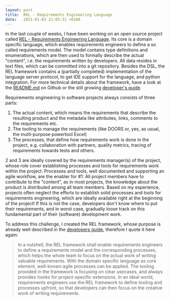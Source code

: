 ```yaml
---
layout: post
title:  REL - Requirements Engineering Language
date:   2021-01-03 21:05:31 +0100
---
```


In the last couple of weeks, I have been working on an open source project called [REL - Requirements Engineering Language](https://github.com/sscit/rel/blob/main/README.md). Its core is a domain specific language, which enables requirements engineers to define a so called requirements model. The model contains type definitions and enumerations, which are then used to formally describe the actual "content", i.e. the requirements written by developers. All data resides in text files, which can be committed into a git repository. Besides the DSL, the REL framework contains a (partially completed) implementation of the language server protocol, to get IDE support for the language, and python integration. For more technical details about the framework, have a look at the [README.md](https://github.com/sscit/rel/blob/main/README.md) on Github or the still growing [developer's guide](https://github.com/sscit/rel/blob/main/doc/developers_guide.md).

Requirements engineering in software projects always consists of three parts:
1. The actual content, which means the requirements that describe the resulting product and the metadata like attributes, links, comments to the requirements etc.
1. The tooling to manage the requirements (like DOORS or, yes, as usual, the multi-purpose powertool Excel)
1. The processes, that define how requirements work is done in the project, e.g. collaboration with partners, quality metrics, tracing of requirements towards tests and others.

2 and 3 are ideally covered by the requirements manager(s) of the project, whose role cover establishing processes and tools for requirements work within the project. Processes and tools, well documented and supporting an agile workflow, are the enabler for #1: All project members have to contribute to the "content", as in most projects, the knowledge about the product is distributed among all team members. Based on my experience, projects often neglect the efforts to establish solid processes and tools for requirements engineering, which are ideally available right at the beginning of the project! If this is not the case, developers don't know where to put their requirements, and in worst case, gradually loose track on this fundamental part of their (software) development work.

To address this challenge, I created the REL framework, whose purpose is already well described in the [developers guide](https://github.com/sscit/rel/blob/main/doc/developers_guide.md), therefore I quote it here again:

> In a nutshell, the REL framework shall enable requirements engineers to define a requirements model and the corresponding processes, which helps the whole team to focus on the actual work of writing valuable requirements. With the domain specific language as core element, well-known agile processes can be applied. The tooling provided in the framework is focusing on clear usecases, and always provides hooks for project-specific extensions. In an ideal world, requirements engineers use the REL framework to define tooling and processes upfront, so that developers can then focus on the creative work of writing requirements.



